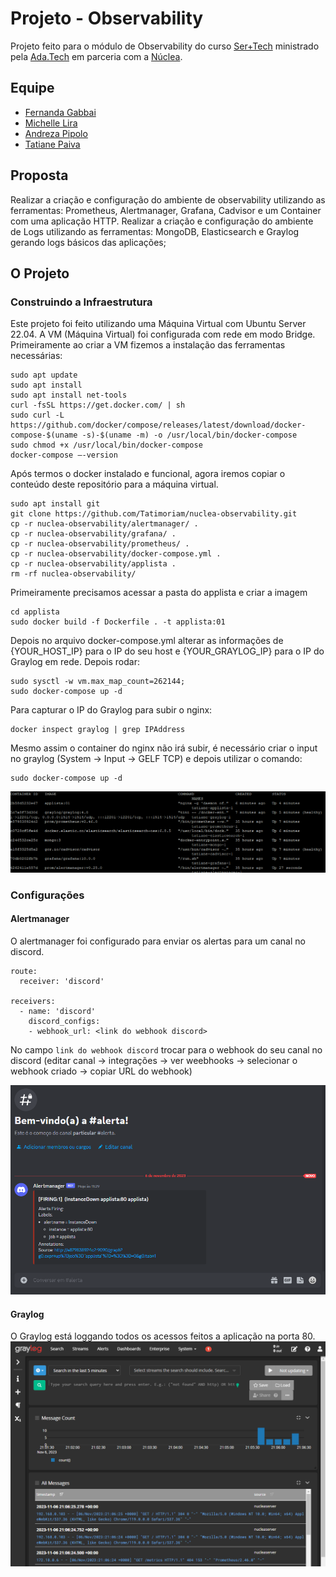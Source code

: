 # Projeto - Observability

Projeto  feito para o módulo de Observability do curso [Ser+Tech](https://ada.tech/sou-aluno/programas/nuclea-ser-mais-tech) ministrado pela [Ada.Tech](https://www.linkedin.com/school/adatechbr/) em parceria com a [Núclea](https://www.linkedin.com/company/nucleabr/).

## Equipe

- [Fernanda Gabbai](https://github.com/fergabbai)
- [Michelle Lira](https://github.com/michelle-lira)
- [Andreza Pipolo](https://github.com/andrezapipolo)
- [Tatiane Paiva](https://github.com/Tatimoriam)

## Proposta

Realizar a criação e configuração do ambiente de observability utilizando as ferramentas: Prometheus, Alertmanager, Grafana, Cadvisor e um Container com uma aplicação HTTP.
Realizar a criação e configuração do ambiente de Logs utilizando as ferramentas: MongoDB, Elasticsearch e Graylog gerando logs básicos das aplicações;

## O Projeto

### Construindo a Infraestrutura

Este projeto foi feito utilizando uma Máquina Virtual com Ubuntu Server 22.04.
A VM (Máquina Virtual) foi configurada com rede em modo Bridge.
Primeiramente ao criar a VM  fizemos a instalação das ferramentas necessárias:

```
sudo apt update
sudo apt install
sudo apt install net-tools
curl -fsSL https://get.docker.com/ | sh
sudo curl -L https://github.com/docker/compose/releases/latest/download/docker-compose-$(uname -s)-$(uname -m) -o /usr/local/bin/docker-compose
sudo chmod +x /usr/local/bin/docker-compose
docker-compose –-version
```

Após termos o docker instalado e funcional, agora iremos copiar o conteúdo deste repositório para a máquina virtual.

```
sudo apt install git
git clone https://github.com/Tatimoriam/nuclea-observability.git
cp -r nuclea-observability/alertmanager/ .
cp -r nuclea-observability/grafana/ .
cp -r nuclea-observability/prometheus/ .
cp -r nuclea-observability/docker-compose.yml .
cp -r nuclea-observability/applista .
rm -rf nuclea-observability/
```

Primeiramente precisamos acessar a pasta do applista e criar a imagem
```
cd applista
sudo docker build -f Dockerfile . -t applista:01
```

Depois no arquivo docker-compose.yml alterar as informações de {YOUR_HOST_IP} para o IP do seu host e {YOUR_GRAYLOG_IP} para o IP do Graylog em rede.
Depois rodar:
```
sudo sysctl -w vm.max_map_count=262144;
sudo docker-compose up -d
```

Para capturar o IP do Graylog para subir o nginx:
```
docker inspect graylog | grep IPAddress
```

Mesmo assim o container do nginx não irá subir, é necessário criar o input no graylog (System -> Input -> GELF TCP) e depois utilizar o comando:
```
sudo docker-compose up -d
```

![Containers rodando](img/containers.png)

### Configurações 

#### Alertmanager

O alertmanager foi configurado para enviar os alertas para um canal no discord.
```
route:
  receiver: 'discord'

receivers:
  - name: 'discord'
    discord_configs:
    - webhook_url: <link do webhook discord>
```

No campo ```link do webhook discord``` trocar para o webhook do seu canal no discord (editar canal -> integrações -> ver weebhooks -> selecionar o webhook criado -> copiar URL do webhook)

![Mensagem de Alerta](img/alertdiscord.png)

#### Graylog
O Graylog está loggando todos os acessos feitos a aplicação na porta 80.
![Logs no Graylog](img/graylog.png)
